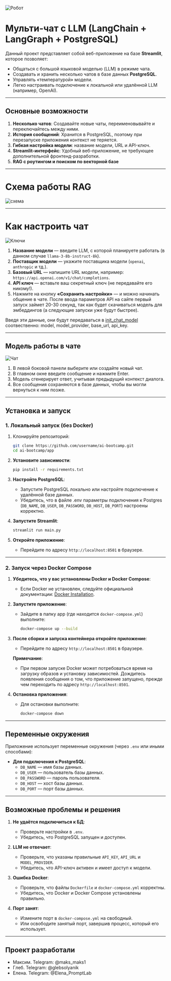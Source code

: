 ![Робот](images/Робот.png)

# Мульти-чат с LLM (LangChain + LangGraph + PostgreSQL)

Данный проект представляет собой веб-приложение на базе **Streamlit**, которое позволяет:
- Общаться с большой языковой моделью (LLM) в режиме чата.
- Создавать и хранить несколько чатов в базе данных **PostgreSQL**.
- Управлять «температурой» модели.
- Легко настраивать подключение к локальной или удалённой LLM (например, OpenAI).

---
## Основные возможности

1. **Несколько чатов**: Создавайте новые чаты, переименовывайте и переключайтесь между ними.
2. **История сообщений**: Хранится в PostgreSQL, поэтому при перезапуске приложения контекст не теряется.
3. **Гибкая настройка модели**: название модели, URL и API-ключ.
4. **Streamlit-интерфейс**: Удобный веб-приложение, не требующее дополнительной фронтенд-разработки.
5. **RAG с роутингом и поиском по векторной базе**

---
# Схема работы RAG

![схема](images/схема.jpg)


---
# Как настроить чат

![Ключи](images/Ключи.png)

1. **Название модели** — введите LLM, с которой планируете работать (в данном случае `llama-3-8b-instruct-8k`).
2. **Поставщик модели** — укажите поставщика модели (`openai`, `anthropic` и тд.).
3. **Базовый URL** — напишите URL модели, например: `https://api.openai.com/v1/chat/completions`.
4. **API ключ** — вставьте ваш секретный ключ (не передавайте его никому!).
5. Нажмите на кнопку **«Сохранить настройки»** — и можно начинать общение в чате. 
   После ввода параметров API на сайте первый запуск займет 20-30 секунд, так как 
   будет скачиваться модель для эмбеддингов (а следующие запуски уже будут быстрее).

Введя эти данные, они будут передаваться в [init_chat_model](https://python.langchain.com/api_reference/langchain/chat_models/langchain.chat_models.base.init_chat_model.html)
соотвественно: model, model_provider, base_url, api_key.

---
## Модель работы в чате

![Чат](images/Чат.png)

1. В левой боковой панели выберите или создайте новый чат.
2. В главном окне введите сообщение и нажмите Enter.
3. Модель сгенерирует ответ, учитывая предыдущий контекст диалога.
4. Все сообщения сохраняются в базе данных, чтобы вы могли вернуться к ним позже.

---
## Установка и запуск

### 1. Локальный запуск (без Docker)

1. Клонируйте репозиторий:
   ```bash
   git clone https://github.com/username/ai-bootcamp.git
   cd ai-bootcamp/app


2. **Установите зависимости**:
   ```bash
   pip install -r requirements.txt
   ```

3. **Настройте PostgreSQL**:
   - Запустите PostgreSQL локально или настройте подключение к удалённой базе данных.
   - Убедитесь, что в файле .env параметры подключения к Postgres (`DB_NAME`, `DB_USER`, `DB_PASSWORD`, `DB_HOST`, `DB_PORT`) настроены корректно.

4. **Запустите Streamlit**:
   ```bash
   streamlit run main.py
   ```

5. **Откройте приложение**:
   - Перейдите по адресу `http://localhost:8501` в браузере.

---

### 2. Запуск через Docker Compose

1. **Убедитесь, что у вас установлены Docker и Docker Compose**:
   - Если Docker не установлен, следуйте официальной документации: [Docker Installation](https://docs.docker.com/get-docker/).

2. **Запустите приложение**:
   - Зайдите в папку app (где находится `docker-compose.yml`) выполните:
     ```bash
     docker-compose up --build
     ```

3. **После сборки и запуска контейнера откройте приложение**:
   - Перейдите по адресу `http://localhost:8501` в браузере.
   
   **Примечание**: 
   - При первом запуске Docker может потребоваться время на загрузку
   образов и установку зависимостей. Дождитесь появления сообщения о том, 
   что приложение запущено, прежде чем переходить по адресу `http://localhost:8501`.
   
4. **Остановка приложения**:
   - Для остановки выполните:
     ```bash
     docker-compose down
     ```
---

## Переменные окружения

Приложение использует переменные окружения (через `.env` или иными способами):

- **Для подключения к PostgreSQL**:
  - `DB_NAME` — имя базы данных.
  - `DB_USER` — пользователь базы данных.
  - `DB_PASSWORD` — пароль пользователя.
  - `DB_HOST` — хост базы данных.
  - `DB_PORT` — порт базы данных.

---
## Возможные проблемы и решения

1. **Не удаётся подключиться к БД**:
   - Проверьте настройки в `.env`.
   - Убедитесь, что PostgreSQL запущен и доступен.

2. **LLM не отвечает**:
   - Проверьте, что указаны правильные `API_KEY`, `API_URL` и `MODEL_PROVIDER`.
   - Убедитесь, что API-ключ активен и имеет доступ к модели.

3. **Ошибка Docker**:
   - Проверьте, что файлы `Dockerfile` и `docker-compose.yml` корректны.
   - Убедитесь, что Docker и Docker Compose установлены правильно.

4. **Порт занят**:
   - Измените порт в `docker-compose.yml` на свободный.
   - Или освободите занятый порт, завершив процесс, который его использует.
---
## Проект разработали

 - Максим. Telegram: @maks_maks1
 - Глеб. Telegram: @glebsolyanik
 - Елена. Telegram: @Elena_PromptLab



